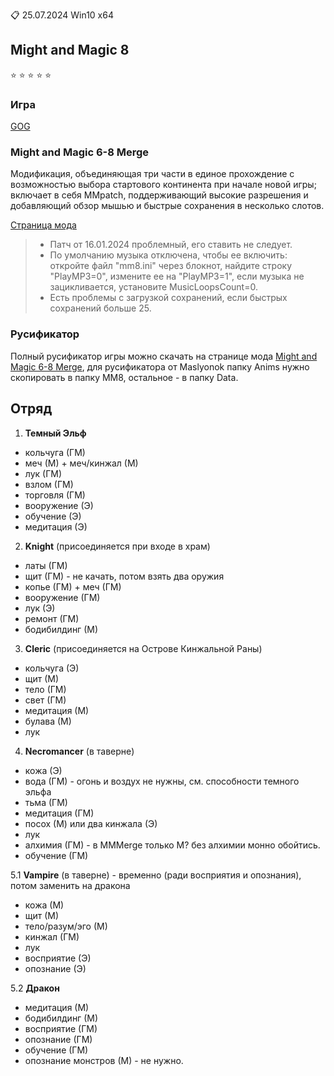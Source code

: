 :clipboard: 25.07.2024 Win10 x64

## Might and Magic 8

:star: :star: :star: :star: :star:

### Игра

[GOG](https://www.gog.com/ru/game/might_and_magic_8_day_of_the_destroyer)

### Might and Magic 6-8 Merge

Модификация, объединяющая три части в единое прохождение с возможностью выбора стартового 
континента при начале новой игры; включает в себя MMpatch, поддерживающий высокие разрешения и 
добавляющий обзор мышью и быстрые сохранения в несколько слотов.

[Страница мода](https://www.celestialheavens.com/forum/10/16657)

> - Патч от 16.01.2024 проблемный, его ставить не следует.
> - По умолчанию музыка отключена, чтобы ее включить: откройте файл "mm8.ini" через блокнот, найдите строку "PlayMP3=0", измените ее на "PlayMP3=1", если музыка не зацикливается, установите MusicLoopsCount=0.
> - Есть проблемы с загрузкой сохранений, если быстрых сохранений больше 25.

### Русификатор

Полный русификатор игры можно скачать на странице мода [Might and Magic 6-8 Merge](https://www.celestialheavens.com/forum/10/16657), 
для русификатора от Maslyonok папку Anims нужно скопировать в папку MM8, остальное - в папку Data.

## Отряд

1. **Темный Эльф**
- кольчуга (ГМ)
- меч (М) + меч/кинжал (М)
- лук (ГМ)
- взлом (ГМ)
- торговля (ГМ)
- вооружение (Э)
- обучение (Э)
- медитация (Э)

2. **Knight** (присоединяется при входе в храм)
- латы (ГМ)
- щит (ГМ) - не качать, потом взять два оружия
- копье (ГМ) + меч (ГМ)
- вооружение (ГМ)
- лук (Э)
- ремонт (ГМ)
- бодибилдинг (М)

3. **Cleric** (присоединяется на Острове Кинжальной Раны)
- кольчуга (Э)
- щит (М)
- тело (ГМ)
- свет (ГМ)
- медитация (М)
- булава (М)
- лук

4. **Necromancer** (в таверне)
- кожа (Э)
- вода (ГМ) - огонь и воздух не нужны, см. способности темного эльфа
- тьма (ГМ)
- медитация (ГМ)
- посох (М) или два кинжала (Э)
- лук
- алхимия (ГМ) - в MMMerge только М? без алхимии монно обойтись.
- обучение (ГМ)

5.1 **Vampire** (в таверне) - временно (ради восприятия и опознания), потом заменить на дракона
- кожа (М)
- щит (М)
- тело/разум/эго (М)
- кинжал (ГМ)
- лук
- восприятие (Э)
- опознание (Э)

5.2 **Дракон**
- медитация (М)
- бодибилдинг (М)
- восприятие (ГМ)
- опознание (ГМ)
- обучение (ГМ)
- опознание монстров (М) - не нужно.
